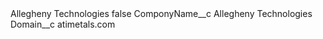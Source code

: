 <?xml version="1.0" encoding="UTF-8"?>
<CustomMetadata xmlns="http://soap.sforce.com/2006/04/metadata" xmlns:xsi="http://www.w3.org/2001/XMLSchema-instance" xmlns:xsd="http://www.w3.org/2001/XMLSchema">
    <label>Allegheny Technologies</label>
    <protected>false</protected>
    <values>
        <field>ComponyName__c</field>
        <value xsi:type="xsd:string">Allegheny Technologies</value>
    </values>
    <values>
        <field>Domain__c</field>
        <value xsi:type="xsd:string">atimetals.com</value>
    </values>
</CustomMetadata>
